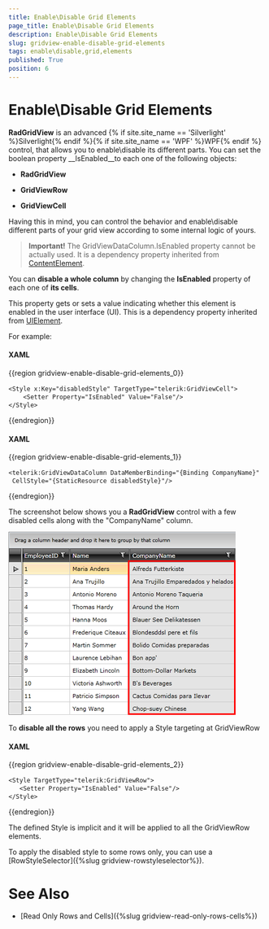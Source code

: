 ```yaml
---
title: Enable\Disable Grid Elements
page_title: Enable\Disable Grid Elements
description: Enable\Disable Grid Elements
slug: gridview-enable-disable-grid-elements
tags: enable\disable,grid,elements
published: True
position: 6
---
```


# Enable\Disable Grid Elements

__RadGridView__ is an advanced {% if site.site_name == 'Silverlight' %}Silverlight{% endif %}{% if site.site_name == 'WPF' %}WPF{% endif %} control, that allows you to enable\disable its different parts. You can set the boolean property __IsEnabled__to each one of the following objects:

* __RadGridView__

* __GridViewRow__

* __GridViewCell__

Having this in mind, you can control the behavior and enable\disable different parts of your grid view according to some internal logic of yours. 

>__Important!__ The GridViewDataColumn.IsEnabled property cannot be actually used. It is a dependency property inherited from [ContentElement](http://msdn.microsoft.com/en-us/library/system.windows.contentelement.aspx).
          

You can __disable a whole column__ by changing the __IsEnabled__ property of each one of __its cells__. 

This property gets or sets a value indicating whether this element is enabled in the user interface (UI). This is a dependency property inherited from [UIElement](http://msdn.microsoft.com/en-us/library/system.windows.uielement).

For example:

#### __XAML__

{{region gridview-enable-disable-grid-elements_0}}

	<Style x:Key="disabledStyle" TargetType="telerik:GridViewCell">
		<Setter Property="IsEnabled" Value="False"/>
	</Style>
{{endregion}}

#### __XAML__

{{region gridview-enable-disable-grid-elements_1}}

	<telerik:GridViewDataColumn DataMemberBinding="{Binding CompanyName}"
	 CellStyle="{StaticResource disabledStyle}"/>
{{endregion}}

The screenshot below shows you a __RadGridView__ control with a few disabled cells along with the "CompanyName" column.

![](images/RadGridView_EnableDisable_1.png)

To __disable all the rows__ you need to apply a Style targeting at GridViewRow


#### __XAML__

{{region gridview-enable-disable-grid-elements_2}}

	<Style TargetType="telerik:GridViewRow">
	   <Setter Property="IsEnabled" Value="False"/>
	</Style>
{{endregion}}

The defined Style is implicit and it will be applied to all the GridViewRow elements.

To apply the disabled style to some rows only, you can use a [RowStyleSelector]({%slug gridview-rowstyleselector%}).

# See Also

 * [Read Only Rows and Cells]({%slug gridview-read-only-rows-cells%})
